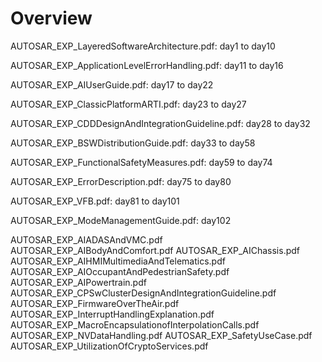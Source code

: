 # Overview

AUTOSAR\_EXP\_LayeredSoftwareArchitecture.pdf: day1 to day10

AUTOSAR\_EXP\_ApplicationLevelErrorHandling.pdf: day11 to day16

AUTOSAR\_EXP\_AIUserGuide.pdf: day17 to day22

AUTOSAR\_EXP\_ClassicPlatformARTI.pdf: day23 to day27

AUTOSAR\_EXP\_CDDDesignAndIntegrationGuideline.pdf: day28 to day32

AUTOSAR\_EXP\_BSWDistributionGuide.pdf: day33 to day58

AUTOSAR\_EXP\_FunctionalSafetyMeasures.pdf: day59 to day74

AUTOSAR\_EXP\_ErrorDescription.pdf: day75 to day80

AUTOSAR\_EXP\_VFB.pdf: day81 to day101

AUTOSAR\_EXP\_ModeManagementGuide.pdf: day102

AUTOSAR\_EXP\_AIADASAndVMC.pdf
AUTOSAR\_EXP\_AIBodyAndComfort.pdf
AUTOSAR\_EXP\_AIChassis.pdf
AUTOSAR\_EXP\_AIHMIMultimediaAndTelematics.pdf
AUTOSAR\_EXP\_AIOccupantAndPedestrianSafety.pdf
AUTOSAR\_EXP\_AIPowertrain.pdf
AUTOSAR\_EXP\_CPSwClusterDesignAndIntegrationGuideline.pdf
AUTOSAR\_EXP\_FirmwareOverTheAir.pdf
AUTOSAR\_EXP\_InterruptHandlingExplanation.pdf
AUTOSAR\_EXP\_MacroEncapsulationofInterpolationCalls.pdf
AUTOSAR\_EXP\_NVDataHandling.pdf
AUTOSAR\_EXP\_SafetyUseCase.pdf
AUTOSAR\_EXP\_UtilizationOfCryptoServices.pdf
